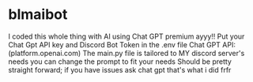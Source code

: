 # blmaibot
I coded this whole thing with AI using Chat GPT premium ayyy!! 
Put your Chat Gpt API key and Discord Bot Token in the .env file 
Chat GPT API: (platform.openai.com)
The main.py file is tailored to MY discord server's needs you can change the prompt to fit your needs
Should be pretty straight forward; if you have issues ask chat gpt that's what i did frfr
